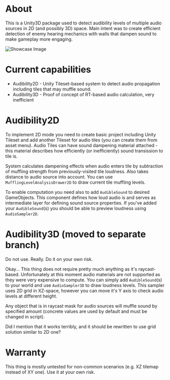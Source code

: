 # About
This is a Unity3D package used to detect audibility levels of multiple audio sources in 2D (and possibly 3D) space.
Main intent was to create efficient detection of enemy hearing mechanics with walls that dampen sound to make gameplay more engaging.

![Showcase Image](https://github.com/H1M4W4R1/AudibilitySystem-Unity3D/blob/master/Images/screenshot.png)

# Current capabilities
* Audibility2D - Unity Tileset-based system to detect audio propagation including tiles that may muffle sound.
* Audibility3D - Proof of concept of RT-based audio calculation, very inefficient

# Audibility2D
To implement 2D mode you need to create basic project including Unity Tileset and add another Tileset for audio tiles (you can create them from asset menu).
Audio Tiles can have sound dampening material attached - this material describes how efficiently (or inefficiently) sound transission to tile is.

System calculates dampening effects when audio enters tile by subtraction of muffling strength from previously-visited tile loudness. Also takes distance to audio source into account.
You can use `MufflingLevelAnalysisDrawer2D` to draw current tile muffling levels.

To enable computation you need also to add `AudibleSound` to desired GameObjects. This component defines how loud 
audio is and serves as intermediate layer for defining sound source properties.
If you've added your `AudibleSound`(s) you should be able to preview loudness using `AudioSampler2D`.

# Audibility3D (moved to separate branch)
Do not use. Really. Do it on your own risk.

Okay... This thing does not require pretty much anything as it's raycast-based. Unfortunately at this moment audio materials are not supported as they were very expensive to compute.
You can simply add `AudibleSound`(s) to your world and use `AudioSampler3D` to draw loudness levels. This sampler uses 2D grid in XZ-space, however you can move it's Y axis to check audio levels at different height.

Any object that is in raycast mask for audio sources will muffle sound by specified amount (concrete values are used by default and must be changed in script).

Did I mention that it works terribly, and it should be rewritten to use grid solution similar to 2D one?

# Warranty
This thing is mostly untested for non-common scenarios (e.g. XZ tilemap instead of XY one). Use it at your own risk.
